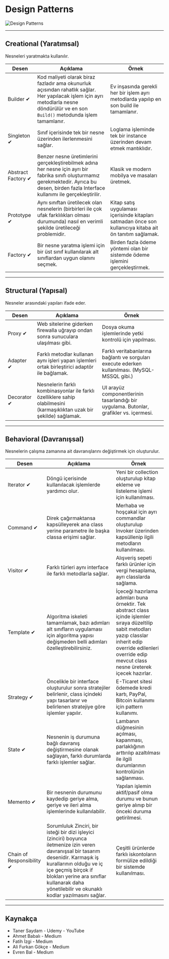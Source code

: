 # Design Patterns

![Design Patterns](https://sis.binus.ac.id/wp-content/uploads/2021/11/1-10.png)

---

## Creational (Yaratımsal)
Nesneleri yaratmakta kullanılır.

| Desen      | Açıklama                                                                                                                                             | Örnek                                                                                       |
|------------|------------------------------------------------------------------------------------------------------------------------------------------------------|---------------------------------------------------------------------------------------------|
| Builder ✔  | Kod maliyeti olarak biraz fazladır ama okunurluk açısından rahatlık sağlar. Her yapılacak işlem için ayrı metodlarla nesne döndürülür ve en son `Build()` metodunda işlem tamamlanır. | Ev inşasında gerekli her bir işlem ayrı metodlarda yapılıp en son build ile tamamlanır.     |
| Singleton ✔| Sınıf içerisinde tek bir nesne üzerinden ilerlenmesini sağlar.                                                                                       | Loglama işleminde tek bir instance üzerinden devam etmek mantıklıdır.                       |
| Abstract Factory ✔ | Benzer nesne üretimlerini gerçekleştirebilmek adına her nesne için ayrı bir fabrika sınıfı oluşturmamız gerekmektedir. Ayrıca bu desen, birden fazla Interface kullanımı ile gerçekleştirilir. | Klasik ve modern mobilya ve masaları üretmek.                                                |
| Prototype ✔| Aynı sınıftan üretilecek olan nesnelerin (birbirleri ile çok ufak farklılıkları olması durumunda) nasıl en verimli şekilde üretileceği problemidir. | Kitap satış uygulaması içerisinde kitapları satmadan önce son kullanıcıya kitaba ait ön tanıtım sağlamak. |
| Factory ✔  | Bir nesne yaratma işlemi için bir üst sınıf kullanılarak alt sınıflardan uygun olanını seçmek.                                                       | Birden fazla ödeme yöntemi olan bir sistemde ödeme işlemini gerçekleştirmek.                 |

---

## Structural (Yapısal)
Nesneler arasındaki yapıları ifade eder.

| Desen      | Açıklama                                                                                                                                             | Örnek                                                                                       |
|------------|------------------------------------------------------------------------------------------------------------------------------------------------------|---------------------------------------------------------------------------------------------|
| Proxy ✔    | Web sitelerine giderken firewalla uğrayıp ondan sonra sunuculara ulaşılması gibi.                                                                    | Dosya okuma işlemlerinde yetki kontrolü için yapılması.                                     |
| Adapter ✔  | Farklı metodlar kullanan aynı işleri yapan işlemleri ortak birleştirici adaptör ile bağlamak.                                                        | Farklı veritabanlarına bağlantı ve sorguları execute ederken kullanılması. (MySQL-MSSQL gibi.)|
| Decorator ✔| Nesnelerin farklı kombinasyonlar ile farklı özelliklere sahip olabilmesini (karmaşıklıktan uzak bir şekilde) sağlamak.                               | UI arayüz componentlerinin tasarlandığı bir uygulama. Butonlar, grafikler vs. içermesi.     |

---

## Behavioral (Davranışsal)
Nesnelerin çalışma zamanına ait davranışlarını değiştirmek için oluşturulur.

| Desen                | Açıklama                                                                                                                                             | Örnek                                                                                       |
|----------------------|------------------------------------------------------------------------------------------------------------------------------------------------------|---------------------------------------------------------------------------------------------|
| Iterator ✔           | Döngü içerisinde kullanılacak işlemlerde yardımcı olur.                                                                                              | Yeni bir collection oluşturulup kitap ekleme ve listeleme işlemi için kullanılması.         |
| Command ✔            | Direk çağırmaktansa kapsülleyerek ana class yerine parametre ile başka classa erişimi sağlar.                                                        | Merhaba ve hoşçakal için ayrı commandlar oluşturulup Invoker üzerinden kapsüllenip ilgili metodların kullanılması.|
| Visitor ✔            | Farklı türleri aynı interface ile farklı metodlarla sağlar.                                                                                          | Alışveriş sepeti farklı ürünler için vergi hesaplama, ayrı classlarda sağlama.              |
| Template ✔           | Algoritma iskeleti tamamlamak, bazı adımları alt sınıfların uygulaması için algoritma yapısı değişmeden belli adımları özelleştirebilirsiniz.          | İçeceği hazırlama adımları buna örnektir. Tek abstract class içinde işlemler sıraya düzeltilip sabit metodları yazıp classlar inherit edip override edilenleri override edip mevcut class nesne üreterek içecek hazırlar.|
| Strategy ✔           | Öncelikle bir interface oluşturulur sonra stratejiler belirlenir, class içindeki yapı tasarlanır ve belirlenen stratejiye göre işlemler yapılır.      | E-Ticaret sitesi ödemede kredi kartı, PayPal, Bitcoin kullanımı için pattern kullanımı.     |
| State ✔              | Nesnenin iş durumuna bağlı davranış değiştirmesine olanak sağlayan, farklı durumlarda farklı işlemler sağlar.                                         | Lambanın düğmesinin açılması, kapanması, parlaklığının arttırılıp azaltılması ile ilgili durumlarının kontrolünün sağlanması.|
| Memento ✔            | Bir nesnenin durumunu kaydedip geriye alma, geriye ve ileri alma işlemlerinde kullanılabilir.                                                          | Yapılan işlemin aktif/pasif olma durumu ve bunun geriye alınıp bir önceki duruma getirilmesi.|
| Chain of Responsibility ✔ | Sorumluluk Zinciri, bir isteği bir dizi işleyici (zinciri) boyunca iletmenize izin veren davranışsal bir tasarım desenidir. Karmaşık iş kurallarının olduğu ve iç içe geçmiş birçok if blokları yerine ara sınıflar kullanarak daha yönetilebilir ve okunaklı kodlar yazılmasını sağlar. | Çeşitli ürünlerde farklı iskontoların formülize edildiği bir sistemde kullanılması.         |

---

## Kaynakça
- Taner Saydam - Udemy - YouTube
- Ahmet Babalı - Medium
- Fatih İzgi - Medium
- Ali Furkan Gökçe - Medium
- Evren Bal - Medium
